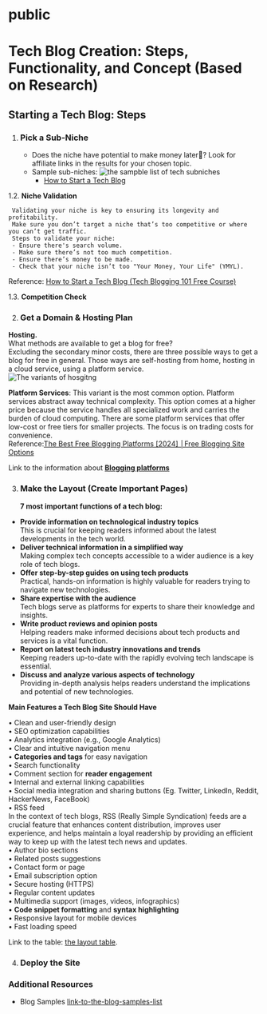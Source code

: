 # public
# Tech Blog Creation: Steps, Functionality, and Concept (Based on Research)

## Starting a Tech Blog: Steps

1. ### Pick a Sub-Niche
   - Does the niche have potential to make money later🙂? Look for affiliate links in the results for your chosen topic.
   - Sample sub-niches:
     ![the sampble list of tech subniches](https://miro.medium.com/v2/resize:fit:922/0*3ukph7EVR_IfUL4M.png)
     - [How to Start a Tech Blog](https://www.bloggersgoto.com/how-to-start-tech-blog/)

1.2. **Niche Validation**
     
     Validating your niche is key to ensuring its longevity and profitability.  
     Make sure you don’t target a niche that’s too competitive or where you can’t get traffic.  
     Steps to validate your niche:  
     - Ensure there's search volume.
     - Make sure there’s not too much competition.
     - Ensure there’s money to be made.
     - Check that your niche isn’t too "Your Money, Your Life" (YMYL).  
Reference: [How to Start a Tech Blog (Tech Blogging 101 Free Course)](https://www.bloggersgoto.com/how-to-start-tech-blog/)  
  
1.3. **Competition Check**  
  

2. ### Get a Domain & Hosting Plan  
 **Hosting.**  
What methods are available to get a blog for free?  
Excluding the secondary minor costs, there are three possible ways to get a blog for free in general. Those ways are self-hosting from home, hosting in a cloud service, using a platform service.  
   ![The variants of hosgitng](https://static.wixstatic.com/media/b917b3_7e7804dc937b4218ab11ddfb20c88fe2~mv2.webp?w=1920&q=50)  
    
   **Platform Services**: This variant is the most common option. Platform services abstract away technical complexity. This option comes at a higher price because the service handles all specialized work and carries the burden of cloud computing. There are some platform services that offer low-cost or free tiers for smaller projects. The focus is on trading costs for convenience.  
Reference:[The Best Free Blogging Platforms [2024] │Free Blogging Site Options]( https://bloggingplatforms.app/blog/best-free-platforms-for-blogging#free-blogging-site-options) 
  
Link to the information about [**Blogging platforms**](https://github.com/vmaryna/public/blob/0dafd3499db03ba09ec55dd0b6ded0920b21ee97/blogging_platforms.md)   

3. ### Make the Layout (Create Important Pages)
   **7 most important functions of a tech blog:**
-	**Provide information on technological industry topics**  
This is crucial for keeping readers informed about the latest developments in the tech world.  
-	**Deliver technical information in a simplified way**  
Making complex tech concepts accessible to a wider audience is a key role of tech blogs.  
-	**Offer step-by-step guides on using tech products**  
Practical, hands-on information is highly valuable for readers trying to navigate new technologies.  
-  **Share expertise with the audience**  
Tech blogs serve as platforms for experts to share their knowledge and insights.  
- **Write product reviews and opinion posts**  
Helping readers make informed decisions about tech products and services is a vital function.
-	**Report on latest tech industry innovations and trends**  
Keeping readers up-to-date with the rapidly evolving tech landscape is essential.  
-	**Discuss and analyze various aspects of technology**  
Providing in-depth analysis helps readers understand the implications and potential of new technologies.  
  
   **Main Features a Tech Blog Site Should Have**  

•	Clean and user-friendly design  
•	SEO optimization capabilities  
•	Analytics integration (e.g., Google Analytics)  
•	Clear and intuitive navigation menu  
•	**Categories and tags** for easy navigation  
•	Search functionality  
•	Comment section for **reader engagement**  
•	Internal and external linking capabilities  
•	Social media integration and sharing buttons (Eg. Twitter, LinkedIn, Reddit, HackerNews, FaceBook)  
•	RSS feed  
In the context of tech blogs, RSS (Really Simple Syndication) feeds are a crucial feature that enhances content distribution, improves user experience, and helps maintain a loyal readership by providing an efficient way to keep up with the latest tech news and updates.  
•	Author bio sections  
•	Related posts suggestions  
•	Contact form or page  
•	Email subscription option  
•	Secure hosting (HTTPS)  
•	Regular content updates  
•	Multimedia support (images, videos, infographics)  
•	**Code snippet formatting** and **syntax highlighting**  
•	Responsive layout for mobile devices  
•	Fast loading speed  
  
 Link to the table: [the layout table](https://docs.google.com/spreadsheets/d/1O510SvPMWmt4eKRwGrFRmycxvZTpAGC2/edit?usp=sharing&ouid=103723980475604723599&rtpof=true&sd=true).  
  
4. ### Deploy the Site


### Additional Resources
- Blog Samples [link-to-the-blog-samples-list](https://docs.google.com/spreadsheets/d/1zZi-xygUtz8yrvD3wZEBjgBrqdyngpCM/edit?usp=sharing&ouid=103723980475604723599&rtpof=true&sd=true)
